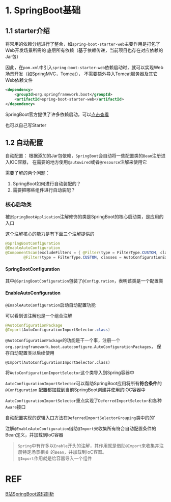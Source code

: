 # 1. SpringBoot基础

## 1.1 starter介绍
将常用的依赖分组进行了整合，如`spring-boot-starter-web`主要作用是打包了Web开发场景所需的
底层所有依赖（基于依赖传递，当前项目也存在对应依赖的Jar包）

因此，在`pom.xml`中引入`spring-boot-starter-web`依赖启动时，就可以实现Web场景开发（如SpringMVC，Tomcat），
不需要额外导入Tomcat服务器及其它Web依赖文件

```xml
<dependency>
    <groupId>org.springframework.boot</groupId>
    <artifactId>spring-boot-starter-web</artifactId>
</dependency>
```

SpringBoot官方提供了许多依赖启动，可以[点击查看](https://docs.spring.io/spring-boot/docs/2.7.18-SNAPSHOT/reference/html/using.html#using.build-systems.starters)

也可以自己写Starter

## 1.2 自动配置
自动配置： 根据添加的Jar包依赖，`SpringBoot`会自动将一些配置类的`Bean`注册进入IOC容器，
在需要的地方使用`@autowired`或者`@resource`注解来使用它

需要了解的两个问题：
1. SpringBoot如何进行自动装配的？
2. 需要把哪些组件进行自动装配？

### 核心启动类
被`@SpringBootApplication`注解修饰的类是SpringBoot的核心启动类，是应用的入口

这个注解核心的能力是有下面三个注解提供的
```java
@SpringBootConfiguration
@EnableAutoConfiguration
@ComponentScan(excludeFilters = { @Filter(type = FilterType.CUSTOM, classes = TypeExcludeFilter.class),
		@Filter(type = FilterType.CUSTOM, classes = AutoConfigurationExcludeFilter.class) })
```

#### SpringBootConfiguration
其中`@SpringBootConfiguration`包装了`@Configuration`，表明该类是一个配置类

#### EnableAutoConfiguration
`@EnableAutoConfiguration`启动自动配置功能

可以看到该注解也是一个组合注解
```java
@AutoConfigurationPackage
@Import(AutoConfigurationImportSelector.class)
```

`@AutoConfigurationPackage`的功能是干一个事，注册一个`org.springframework.boot.autoconfigure.AutoConfigurationPackages`，
保存自动配置类以后续使用

`@Import(AutoConfigurationImportSelector.class)`

将`AutoConfigurationImportSelector`这个类导入到Spring容器中

`AutoConfigurationImportSelector`可以帮助SpringBoot应用将所有**符合条件**的`@Configuration`
配置都加载到当前SpringBoot创建并使用的IOC容器中

`AutoConfigurationImportSelector`重点实现了`DeferredImportSelector`和各种`Aware`接口

自动配置实现的逻辑入口方法在`DeferredImportSelectorGrouping`类中的的' 



注解`@EnableAutoConfiguration`借助`@Import`来收集所有符合自动配置条件的Bean定义，并加载到IoC容器

> `Spring`中有许多以`Enable`开头的注解，其作用就是借助`@Import`来收集并注册特定场景相关
> 的`Bean`，并加载到IoC容器。<br>
> `@Import`作用就是给容器导入一个组件

# REF
[B站SpringBoot源码剖析](https://www.bilibili.com/video/BV1Jo4y1m7hY?p=3&spm_id_from=pageDriver&vd_source=550dc9095f2a0980780a8fe0a239112e)